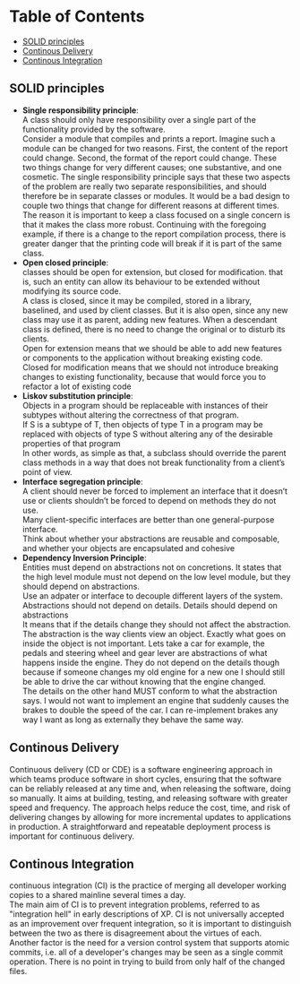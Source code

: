 # Table of Contents
- [SOLID principles](#solid)
- [Continous Delivery](#cd)
- [Continous Integration](#ci)

## SOLID principles <a name="solid"></a>
- **Single responsibility principle**:<br />
A class should only have responsibility over a single part of the functionality provided by the software.<br />
Consider a module that compiles and prints a report. Imagine such a module can be changed for two reasons. First, the content of the report could change. Second, the format of the report could change. These two things change for very different causes; one substantive, and one cosmetic. The single responsibility principle says that these two aspects of the problem are really two separate responsibilities, and should therefore be in separate classes or modules. It would be a bad design to couple two things that change for different reasons at different times.<br />
The reason it is important to keep a class focused on a single concern is that it makes the class more robust. Continuing with the foregoing example, if there is a change to the report compilation process, there is greater danger that the printing code will break if it is part of the same class.<br />
- **Open closed principle**:<br />
classes should be open for extension, but closed for modification. that is, such an entity can allow its behaviour to be extended without modifying its source code.<br />
A class is closed, since it may be compiled, stored in a library, baselined, and used by client classes. But it is also open, since any new class may use it as parent, adding new features. When a descendant class is defined, there is no need to change the original or to disturb its clients.<br />
Open for extension means that we should be able to add new features or components to the application without breaking existing code.<br />
Closed for modification means that we should not introduce breaking changes to existing functionality, because that would force you to refactor a lot of existing code<br />
- **Liskov substitution principle**:<br />
Objects in a program should be replaceable with instances of their subtypes without altering the correctness of that program.<br />
If S is a subtype of T, then objects of type T in a program may be replaced with objects of type S without altering any of the desirable properties of that program<br />
In other words, as simple as that, a subclass should override the parent class methods in a way that does not break functionality from a client’s point of view.<br />
 - **Interface segregation principle**:<br />
A client should never be forced to implement an interface that it doesn’t use or clients shouldn’t be forced to depend on methods they do not use.<br />
Many client-specific interfaces are better than one general-purpose interface.<br />
Think about whether your abstractions are reusable and composable, and whether your objects are encapsulated and cohesive<br />
- **Dependency Inversion Principle**:<br />
Entities must depend on abstractions not on concretions. It states that the high level module must not depend on the low level module, but they should depend on abstractions.<br />
Use an adpater or interface to decouple different layers of the system.<br />
Abstractions should not depend on details. Details should depend on abstractions<br />
It means that if the details change they should not affect the abstraction. The abstraction is the way clients view an object. Exactly what goes on inside the object is not important. Lets take a car for example, the pedals and steering wheel and gear lever are abstractions of what happens inside the engine. They do not depend on the details though because if someone changes my old engine for a new one I should still be able to drive the car without knowing that the engine changed.<br />
The details on the other hand MUST conform to what the abstraction says. I would not want to implement an engine that suddenly causes the brakes to double the speed of the car. I can re-implement brakes any way I want as long as externally they behave the same way.<br />
## Continous Delivery <a name="cd"></a>
Continuous delivery (CD or CDE) is a software engineering approach in which teams produce software in short cycles, ensuring that the software can be reliably released at any time and, when releasing the software, doing so manually. It aims at building, testing, and releasing software with greater speed and frequency. The approach helps reduce the cost, time, and risk of delivering changes by allowing for more incremental updates to applications in production. A straightforward and repeatable deployment process is important for continuous delivery.<br />
## Continous Integration <a name="ci"></a>
continuous integration (CI) is the practice of merging all developer working copies to a shared mainline several times a day.<br />
The main aim of CI is to prevent integration problems, referred to as "integration hell" in early descriptions of XP. CI is not universally accepted as an improvement over frequent integration, so it is important to distinguish between the two as there is disagreement about the virtues of each.<br />
Another factor is the need for a version control system that supports atomic commits, i.e. all of a developer's changes may be seen as a single commit operation. There is no point in trying to build from only half of the changed files.<br />
